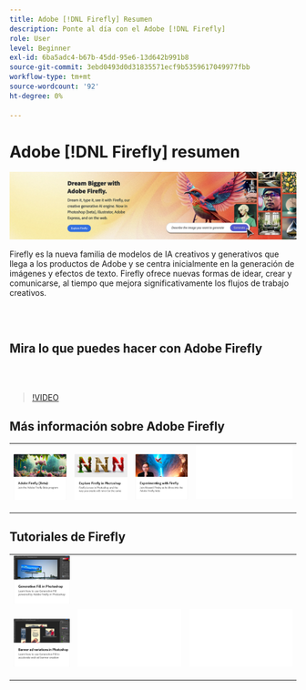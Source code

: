 ```yaml
---
title: Adobe [!DNL Firefly] Resumen
description: Ponte al día con el Adobe [!DNL Firefly]
role: User
level: Beginner
exl-id: 6ba5adc4-b67b-45dd-95e6-13d642b991b8
source-git-commit: 3ebd0493d0d31835571ecf9b5359617049977fbb
workflow-type: tm+mt
source-wordcount: '92'
ht-degree: 0%

---
```


# Adobe [!DNL Firefly] resumen

![Imagen de héroe de Firefly](../assets/firefly.png)

Firefly es la nueva familia de modelos de IA creativos y generativos que llega a los productos de Adobe y se centra inicialmente en la generación de imágenes y efectos de texto. Firefly ofrece nuevas formas de idear, crear y comunicarse, al tiempo que mejora significativamente los flujos de trabajo creativos.

<br> 

## Mira lo que puedes hacer con Adobe Firefly

<br> 

>[!VIDEO](https://video.tv.adobe.com/v/3416970t1?quality=12&learn=on&hidetitle=true)

## Más información sobre Adobe Firefly

<table style="table-layout:fixed">
<tr>
   <td>
      <a href="https://firefly.adobe.com/" target="_blank">
         <img alt="Adobe Firefly (Beta)" src="assets/firefly-beta.png" />
      </a>
  </td>
  <td>
      <a href="https://www.adobe.com/sensei/generative-ai/firefly.html" target="_blank">
         <img alt="Explorar Firefly en Photoshop" src="assets/firefly-photoshop.png" />
      </a>
  </td>
  <td>
      <a href="webinar-experimenting.md">
         <img alt="Experimentar con el Adobe Firefly" src="assets/webinar-experimenting.png" />
      </a>
  </td>
  <td>
    <img alt="Separador" src="../assets/Whitespacer.png" />
    <div>
    <br>
  </td>
</tr>
</table>

## Tutoriales de Firefly

<table style="table-layout:fixed">
<tr>
  <td>
      <a href="generative-fill.md">
         <img alt="Relleno generativo en Photoshop" src="assets/generative-fill.png" />
      </a>
  </td>
</tr>
<tr>
   <td>
      <a href="web-banner-ad.md">
         <img alt="Variaciones de anuncios de banner en Photoshop" src="assets/banner-ad-variations.png" />
      </a>
  </td>
  <td>
    <img alt="Separador" src="../assets/Whitespacer.png" />
    <div>
    <br>
  </td>
  <td>
    <img alt="Separador" src="../assets/Whitespacer.png" />
    <div>
    <br>
  </td>
</tr>
</table>
